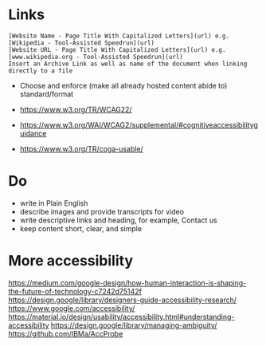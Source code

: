 # Links
    [Website Name - Page Title With Capitalized Letters](url) e.g. [Wikipedia - Tool-Assisted Speedrun](url)
    [Website URL - Page Title With Capitalized Letters](url) e.g. [www.wikipedia.org - Tool-Assisted Speedrun](url)
    Insert an Archive Link as well as name of the document when linking directly to a file

- Choose and enforce (make all already hosted content abide to) standard/format
    
- https://www.w3.org/TR/WCAG22/
- https://www.w3.org/WAI/WCAG2/supplemental/#cognitiveaccessibilityguidance
- https://www.w3.org/TR/coga-usable/

# Do
- write in Plain English
- describe images and provide transcripts for video
- write descriptive links and heading, for example, Contact us
- keep content short, clear, and simple

# More accessibility
https://medium.com/google-design/how-human-interaction-is-shaping-the-future-of-technology-c7242d75142f
https://design.google/library/designers-guide-accessibility-research/
https://www.google.com/accessibility/
https://material.io/design/usability/accessibility.html#understanding-accessibility
https://design.google/library/managing-ambiguity/
https://github.com/IBMa/AccProbe